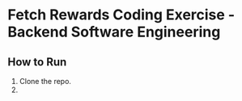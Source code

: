 # Fetch Rewards Coding Exercise - Backend Software Engineering

## How to Run

1. Clone the repo.
2. 